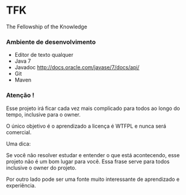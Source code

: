 TFK
===

The Fellowship of the Knowledge

### Ambiente de desenvolvimento

* Editor de texto qualquer
* Java 7
* Javadoc http://docs.oracle.com/javase/7/docs/api/
* Git
* Maven

### Atenção !

Esse projeto irá ficar cada vez mais complicado para todos ao longo do tempo, inclusive para o owner.

O único objetivo é o aprendizado a licença é WTFPL e nunca será comercial.

Uma dica:

Se você não resolver estudar e entender o que está acontecendo, esse projeto não é um bom lugar para você. Essa frase serve para todos inclusive o owner do projeto.

Por outro lado pode ser uma fonte muito interessante de aprendizado e experiência.
